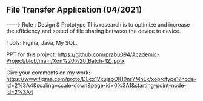 File Transfer Application (04/2021)
--------------------------------------
---> Role : Design & Prototype
This research is to optimize and increase the efficiency and speed of file sharing between the device to device.

Tools: 
Figma, 
Java,
My SQL.

PPT for this project: https://github.com/prabu094/Academic-Project/blob/main/Xon%20%20(Batch-12).pptx

Give your comments on my work: https://www.figma.com/proto/DLcx1VxujaoOIH0nrYMhLx/xoprotype1?node-id=2%3A4&scaling=scale-down&page-id=0%3A1&starting-point-node-id=2%3A4
